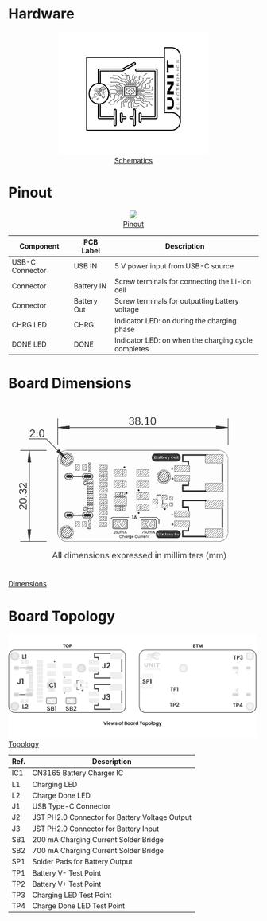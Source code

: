 # Hardware

<div align="center">

<a href="unit_sch_v_0_0_1_ue0089_cn3165_battery_charger.pdf"><img src="resources/img/Schematics_icon.jpg" width="300px"><br/> Schematics</a>

</div>

# Pinout

<div align="center">

<a href="#"><img src="resources/unit_pinout_v_0_0_1_ue0089_battery_charger_en.jpg" width="500px"><br/> Pinout</a>

</div>

| Component         | PCB Label   | Description                                         |
|-------------------|-----------  |---------------------------------------------------  |
| USB-C Connector   | USB IN      | 5 V power input from USB-C source                   |
| Connector         | Battery IN  | Screw terminals for connecting the Li-ion cell      |
| Connector         | Battery Out | Screw terminals for outputting battery voltage      |
| CHRG LED          | CHRG        | Indicator LED: on during the charging phase         |
| DONE LED          | DONE        | Indicator LED: on when the charging cycle completes |

# Board Dimensions

<a href="#"><img src="resources/unit_dimensions_v_0_0_1_ue0089_cn3165_battery_charger.png" width="500px"><br/> Dimensions</a>

# Board Topology

<a href="#"><img src="resources/unit_topology_v_0_0_1_ue0089_cn3165_battery_charger.png" width="500px"><br/> Topology</a>

| Ref.  | Description                                                                 |
|-------|-----------------------------------------------------------------------------|
| IC1   | CN3165 Battery Charger IC                                                   |
| L1    | Charging LED                                                                |
| L2    | Charge Done LED                                                             |
| J1    | USB Type-C Connector                                                        |
| J2    | JST PH2.0 Connector for Battery Voltage Output                              |
| J3    | JST PH2.0 Connector for Battery Input                                       |
| SB1   | 200 mA Charging Current Solder Bridge                                       |
| SB2   | 700 mA Charging Current Solder Bridge                                       |
| SP1   | Solder Pads for Battery Output                                              |
| TP1   | Battery V- Test Point                                                       |
| TP2   | Battery V+ Test Point                                                       |
| TP3   | Charging LED Test Point                                                     |
| TP4   | Charge Done LED Test Point                                                  |